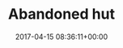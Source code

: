 ---
title:		"Abandoned hut"
type:		"photos"
mediatype:		"upload"
location:		"Radis, Germany"
description:		"An abandoned hut found during a cycle tour."
date:		"2017-04-15 08:36:11+00:00"
album:		"experimental"
filename:		"abandoned-hut.md"
series:		"easter-cycle-tour"
cl_public_id:		"experimental/abandoned-hut"
cl_version:		1520279640
format:		"tiff"
bytes:		3148588
width:		2560
height:		1440
colours:
- "#DDDDDD"
- "#222222"
- "#7D7D7D"
exposure_mode:		"Auto"
program:		"Aperture-priority AE"
aperture:		"11.0"
focal_length:		"16.0 mm"
iso:		"100"
shutter_speed:		"1/125"
metering:		"Spot"
flash:		"Off, Did not fire"
white_balance:		"As Shot"
colour_temp:		"5200"
has_crop:		"false"
orientation:		"Horizontal (normal)"
camera_model:		"NIKON D800"
lens_info:		"16mm f/2.8"
artist:		"No artist info"
x_resolution:		"300"
y_resolution:		"300"
---